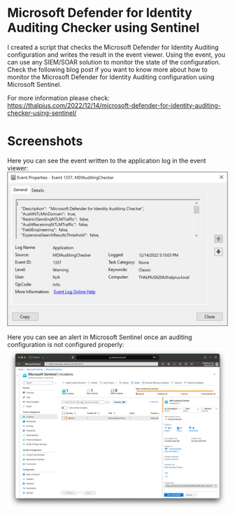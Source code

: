 # Microsoft Defender for Identity Auditing Checker using Sentinel

I created a script that checks the Microsoft Defender for Identity Auditing configuration and writes the result in the event viewer. Using the event, you can use any SIEM/SOAR solution to monitor the state of the configuration. Check the following blog post if you want to know more about how to monitor the Microsoft Defender for Identity Auditing configuration using Microsoft Sentinel.

For more information please check:<br>
https://thalpius.com/2022/12/14/microsoft-defender-for-identity-auditing-checker-using-sentinel/

# Screenshots

Here you can see the event written to the application log in the event viewer:
![Alt text](/Screenshots/MicrosoftDefenderForIdentityAuditingCheckerUsingSentinel01.png?raw=true "Microsoft Defender for Identity Event")

Here you can see an alert in Microsoft Sentinel once an auditing configuration is not configured properly:
![Alt text](/Screenshots/MicrosoftDefenderForIdentityAuditingCheckerUsingSentinel02.png?raw=true "Microsoft Sentinel Result")

